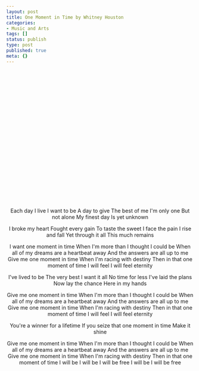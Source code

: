 ```yaml
---
layout: post
title: One Moment in Time by Whitney Houston
categories:
- Music and Arts
tags: []
status: publish
type: post
published: true
meta: {}
---
```

<object width="425" height="355"><param name="movie" value="http://www.youtube.com/v/8EbYmMb4lR4&rel=1"></param><param name="wmode" value="transparent"></param><embed src="http://www.youtube.com/v/8EbYmMb4lR4&rel=1" type="application/x-shockwave-flash" wmode="transparent" width="425" height="355"></embed></object>

<p align="center">Each day I live
I want to be
A day to give
The best of me
I'm only one
But not alone
My finest day
Is yet unknown

<p align="center">I broke my heart
Fought every gain
To taste the sweet
I face the pain
I rise and fall
Yet through it all
This much remains

<p align="center">I want one moment in time
When I'm more than I thought I could be
When all of my dreams are a heartbeat away
And the answers are all up to me
Give me one moment in time
When I'm racing with destiny
Then in that one moment of time
I will feel
I will feel eternity

<p align="center">I've lived to be
The very best
I want it all
No time for less
I've laid the plans
Now lay the chance
Here in my hands

<p align="center">Give me one moment in time
When I'm more than I thought I could be
When all of my dreams are a heartbeat away
And the answers are all up to me
Give me one moment in time
When I'm racing with destiny
Then in that one moment of time
I will feel
I will feel eternity

<p align="center">You're a winner for a lifetime
If you seize that one moment in time
Make it shine

<p align="center">Give me one moment in time
When I'm more than I thought I could be
When all of my dreams are a heartbeat away
And the answers are all up to me
Give me one moment in time
When I'm racing with destiny
Then in that one moment of time
I will be
I will be
I will be free
I will be
I will be free
